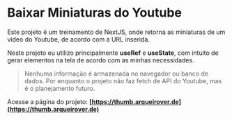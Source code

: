 # Baixar Miniaturas do Youtube

Este projeto é um treinamento de NextJS, onde retorna as miniaturas de um vídeo do Youtube, de acordo com a URL inserida.

Neste projeto eu utilizo principalmente **useRef** e **useState**, com intuito de gerar elementos na tela de acordo com as minhas necessidades.

> Nenhuma informação é armazenada no navegador ou banco de dados. Por enquanto o projeto não faz fetch de API do Youtube, mas é o planejamento futuro.

Acesse a página do projeto: **[https://thumb.arqueirover.de](https://thumb.arqueirover.de)**
